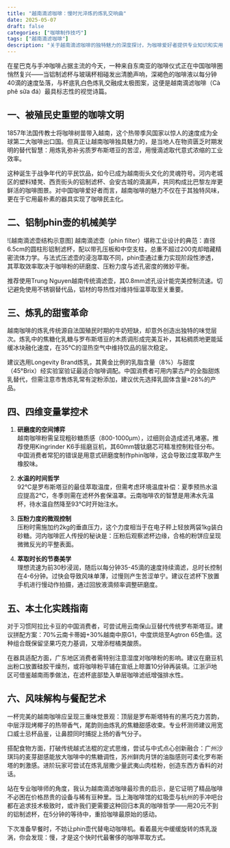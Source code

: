 ```yaml
---
title: "越南滴滤咖啡：慢时光淬炼的炼乳交响曲"
date: 2025-05-07
draft: false
categories: ["咖啡制作技巧"]
tags: ["越南滴滤咖啡"]
description: "关于越南滴滤咖啡的独特魅力的深度探讨，为咖啡爱好者提供专业知识和实用指南。"
---
```


在星巴克与手冲咖啡占据主流的今天，一种来自东南亚的咖啡仪式正在中国咖啡圈悄然复兴——当铝制滤杯与玻璃杯相碰发出清脆声响，深褐色的咖啡液以每分钟40滴的速度坠落，与杯底乳白色炼乳交融成太极图案，这便是越南滴滤咖啡（Cà phê sữa đá）最具标志性的视觉诗篇。

## 一、被殖民史重塑的咖啡文明
1857年法国传教士将咖啡树苗带入越南，这个热带季风国家以惊人的速度成为全球第二大咖啡出口国。但真正让越南咖啡独具魅力的，是当地人在物资匮乏时期发明的替代智慧：用炼乳弥补劣质罗布斯塔豆的苦涩，用慢滴滤取代意式浓缩的工业效率。

这种诞生于战争年代的平民饮品，如今已成为越南街头文化的灵魂符号。河内老城区的塑料矮凳、西贡街头的铝制滤杯、会安古城的滴漏声，共同构成比巴黎左岸更鲜活的咖啡图景。对中国咖啡爱好者而言，越南咖啡的魅力不仅在于其独特风味，更在于它用最朴素的器具实现了咖啡民主化。

## 二、铝制phin壶的机械美学
![越南滴滤壶结构示意图]
越南滴滤壶（phin filter）堪称工业设计的典范：直径6.5cm的圆柱形铝制滤杯，配以带孔压板和中空支柱，总重不超过200克却暗藏精密流体力学。与法式压滤壶的浸泡萃取不同，phin壶通过重力实现阶段性渗透，其萃取效率取决于咖啡粉的研磨度、压粉力度与滤孔密度的微妙平衡。

推荐使用Trung Nguyen越南传统滴滤壶，其0.8mm滤孔设计能完美控制流速。切记避免使用不锈钢替代品，铝材的导热性对维持恒温萃取至关重要。

## 三、炼乳的甜蜜革命
越南咖啡的炼乳传统源自法国殖民时期的牛奶短缺，却意外创造出独特的味觉层次。炼乳中的焦糖化乳糖与罗布斯塔豆的木质调形成完美互补，其粘稠质地更能延缓冰块融化速度，在35℃的湿热空气中维持饮品的层次稳定。

建议选用Longevity Brand炼乳，其黄金比例的乳脂含量（8%）与甜度（45°Brix）经实验室验证最适合咖啡调配。中国消费者可用内蒙古产的全脂甜炼乳替代，但需注意市售炼乳常有淀粉添加，建议优先选择乳固体含量≥28%的产品。

## 四、四维变量掌控术
1. **研磨度的空间博弈**  
越南咖啡粉需呈现粗砂糖质感（800-1000μm），过细则会造成滤孔堵塞。推荐使用Kingrinder K6手摇磨豆机，其60mm镀钛磨芯可精准控制粒径分布。中国消费者常犯的错误是用意式研磨度制作phin咖啡，这会导致过度萃取产生橡胶味。

2. **水温的时间哲学**  
92℃是罗布斯塔豆的最佳萃取温度，但需考虑环境温度补偿：夏季预热水温应提高2℃，冬季则需在滤杯外套保温罩。云南咖啡农的智慧是用沸水先温杯，待水温自然降至93℃时开始注水。

3. **压粉力度的微观控制**  
压粉时需施加约2kg的垂直压力，这个力度相当于在电子秤上轻放两袋1kg装白砂糖。河内咖啡匠人传授的秘诀是：压粉后观察滤杯边缘，合格的粉饼应呈现微微反光的平整表面。

4. **萃取时长的节奏美学**  
理想流速为前30秒浸润，随后以每分钟35-45滴的速度持续滴滤，总时长控制在4-6分钟。过快会导致风味单薄，过慢则产生苦涩单宁。建议在滤杯下放置手机进行慢动作拍摄，通过回放液滴频率调整研磨度。

## 五、本土化实践指南
对于习惯阿拉比卡豆的中国消费者，可尝试用云南保山豆替代传统罗布斯塔豆。建议拼配方案：70%云南卡蒂姆+30%越南中原G1，中度烘焙至Agtron 65色值。这种组合既保留坚果巧克力基调，又增添柑橘类酸质。

在器具适配方面，广东地区消费者需特别注意湿度对咖啡粉的影响。建议在磨豆机出粉口放置硅胶干燥剂，或将咖啡粉平铺在宣纸上晾置10分钟再装填。江浙沪地区可借鉴越南雨季做法，在滤杯底部垫入单层咖啡滤纸增强排水性。

## 六、风味解构与餐配艺术
一杯完美的越南咖啡应呈现三重味觉景观：顶层是罗布斯塔特有的黑巧克力苦韵，中层浮现烤椰子的热带香气，尾韵则由炼乳的焦糖甜感收束。专业杯测师建议用宽口威士忌杯品鉴，让鼻腔同时捕捉上扬的香气分子。

搭配食物方面，打破传统越式法棍的定式思维，尝试与中式点心创新融合：广州沙琪玛的麦芽甜感能放大咖啡中的焦糖调性，苏州鲜肉月饼的油脂感则可柔化罗布斯塔的刺激感。进阶玩家可尝试在炼乳层撒少量武夷山肉桂粉，创造东西方香料的对话。

站在专业咖啡师的角度，我认为越南滴滤咖啡最珍贵的启示，是它证明了精品咖啡不必困在价格昂贵的设备与稀有豆种里。当上海咖啡馆的虹吸壶与杭州的手冲吧台都在追求技术极致时，或许我们更需要这种回归本真的咖啡哲学——用20元不到的铝制滤杯，在5分钟的等待中，重拾咖啡最原始的感动。

下次准备早餐时，不妨让phin壶代替电动咖啡机。看着晨光中缓缓旋转的炼乳漩涡，你会发现：慢，才是这个快时代最奢侈的咖啡萃取方式。